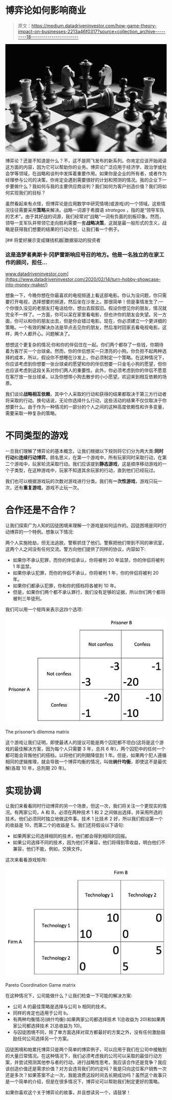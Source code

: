 # 博弈论如何影响商业

> 原文：<https://medium.datadriveninvestor.com/how-game-theory-impact-on-businesses-2213a46f0317?source=collection_archive---------18----------------------->

![](img/5d0f8b70527d131200b374daf792979a.png)

博弈论？还是不知道是什么？不，这不是网飞发布的新系列。你肯定应该开始阅读这方面的内容，因为它可以帮助你的业务。博弈论广泛应用于经济学、政治学或社会学等领域，在战略和谈判中发挥着重要作用。如果你是企业的所有者，或者作为经理参与公司的决策，你肯定会遇到需要很好的计划和预测的情况。我的企业下一步要做什么？我如何与我的主要供应商谈判？我们如何为客户创造价值？我们将如何实现我们的目标？

虽然看起来有点怪，但博弈论是应用数学中研究情境(或游戏)的一个领域。这些情况往往需要采用**策略**来解决。战略一词源于希腊语 *strategos* ，指的是“领导军队的艺术”。由于其好战的词源，我们经常对“战略”一词有负面的刻板印象。然而，领导一支军队并带领它走向胜利需要一套**战略决策**，这就是最一般形式的含义，战略是获得我们想要的结果的行动计划，让我们看一个例子。

[](https://www.datadriveninvestor.com/2020/02/14/turn-hobby-showcase-into-money-maker/) [## 将爱好展示变成赚钱机器|数据驱动的投资者

### 这是造梦者奥斯卡·冈萨雷斯响应号召的地方。他是一名独立的在家工作的顾问，担任…

www.datadriveninvestor.com](https://www.datadriveninvestor.com/2020/02/14/turn-hobby-showcase-into-money-maker/) 

想象一下，今晚你想在你最喜欢的电视频道上看这部电影。你认为没问题，你只需要打开电视，选择想要的频道，然后坐在沙发上。那很简单！但是事情发生了:一个你很久没见的老朋友打电话给你，想出去叙叙旧。假设你想见你的朋友，情况就完全不一样了。一方面，你可以呆在家里看电影，但也许你的朋友会失望。另一方面，你可以和你的朋友出去，但是你会错过电影。现在，你必须建立一个更详细的策略。一个有效的解决办法是早点去见你的朋友，然后准时回家去看电视电影。这样，两个人都开心。问题解决了。

想想这个更复杂的情况:你和你的伴侣住在一起。你们两个都存了一些钱，你期待着为客厅买一个台球桌。然而，你的伴侣想买一只漂亮的小狗。你负担不起两种选择的成本，所以，假设你不想睡在沙发上，你必须制定一个策略。在这种情况下，你应该考虑到你想要一张台球桌的愿望和你的伴侣想要一只金毛小狗的愿望，但你也应该考虑到这段关系对你们两人的重要性。此外，你必须考虑到你的伴侣不愿意在客厅放一张台球桌，以及你想带小狗去散步的小小愿望。欢迎来到相互依赖的场景。

我们谈论**战略相互依赖**，其中个人采取的行动和获得的结果都取决于第三方行动者将采取的行动。换句话说，无论你选择什么行动，这些活动的结果不仅仅取决于你想要什么。由于作为一种情况的一部分的个人之间的这种高度依赖性和许多变量，需要采取一种复杂的策略。

# 不同类型的游戏

一旦我们理解了博弈论的基本概念，让我们根据以下规则将它们分为两大类:**同时行动**和**连续行动博弈**。顾名思义，在第一个游戏中，所有玩家同时采取行动，在第二个游戏中，玩家轮流采取行动。我们应该提到**静态游戏**，这是顺序移动游戏的一个子类型，在这种游戏中，玩家不知道其余玩家的行动，直到他们已经玩过。

我们也可以根据游戏玩的次数对游戏进行分类。我们有**一次性游戏**，游戏只玩一次，还有**重复游戏**，游戏不止玩一次。

# 合作还是不合作？

让我们探索广为人知的囚徒困境来理解一个游戏是如何运作的。囚徒困境是同时行动博弈的一个特例。想象以下情况:

两个人实施抢劫，但无法逃脱，警察抓住了他们。警察把他们带到不同的审讯室，这两个人之间没有任何交流。警方向他们提供了同样的协议，内容如下:

*   如果你不承认犯罪，而你的伴侣承认，你将被判 20 年监禁，你的伴侣将被判 1 年监禁。
*   如果你承认犯罪，而你的伴侣不承认，你将被判 1 年，你的伴侣将被判 20 年。
*   如果你们都承认犯罪，你和你的搭档将各被判 10 年。
*   但是，如果你们两个都不承认罪行，我们没有足够的证据，所以你们两个都将被判三年徒刑。

我们可以用一个矩阵来表示这四个选项:

![](img/3c80239be24ef817b4aef1b7307afb93.png)

The prisoner’s dilemma matrix

这个游戏让我们证明，即使最诱人的提议可能是两个囚犯都不坦白(这将是这个游戏的最佳解决方案，因为每个人只需要 3 年，总共 6 年)，两个囚犯中的任何一个都可能会背叛他们的搭档，以将他们的刑期降低到 1 年。但是，如果两个犯人遵循相同的逻辑推理，就会导致一个博弈均衡的情况，叫做**纳什均衡**，即使这不是最优解(各取 10 年，总刑期 20 年)。

# 实现协调

让我们来看看同时行动博弈的另一个场景，但这一次，我们将关注一个更现实的情况。有两家公司，A 和 B，必须在两种技术 1 和 2 之间做出选择，并采用所选的技术。他们必须同时独立地做这件事。技术 1 比技术 2 好，所以我们假设第一个的收益是 10，而第二个的收益是 5。我们还将假设以下语句:

*   如果两家公司选择相同的技术，他们都会得到相同的回报。
*   如果公司选择不同的技术，因为他们不兼容，他们将得到零收益，明白他们不兼容，他们不能，例如，交换文件。

这次来看看游戏矩阵:

![](img/a73cafc3df507ccc4cacdfd35fb85db5.png)

Pareto Coordination Game matrix

在这种情况下，公司能做什么？让我们检查一下可能的解决方案:

*   公司 A 的最佳策略是选择与公司 b 相同的技术。
*   同样的肯定也适用于公司 b。
*   有两种均衡情况(纳什均衡):如果两家公司都选择技术 1(总收益为 20)和如果两家公司都选择技术 2(总收益为 10)。
*   与囚徒困境不同，除了单方面选择对双方都最好的方案之外，没有任何激励鼓励任何公司选择另一个方案。

囚徒困境和帕累托博弈只是两个简单的博弈例子，可以应用于我们在公司中接触到的大量日常情况。在这种情况下，我们必须考虑我的公司可以采取的最佳行动方案，并尝试预测其他参与者的行动，进行战略性思考。我应该合作还是竞争？我应该创造价值还是需求价值？对方会违背我们的约定吗？我是只向这位客户销售一次还是多次？如果答案不止一次，我能浪费这段时间去长期成功吗？虽然这个故事只是一个简单的介绍，但是在很多情况下，博弈论可以帮助我们制定更好的策略。

如果你喜欢这个关于博弈论的故事，并且想读另一个，请鼓掌！